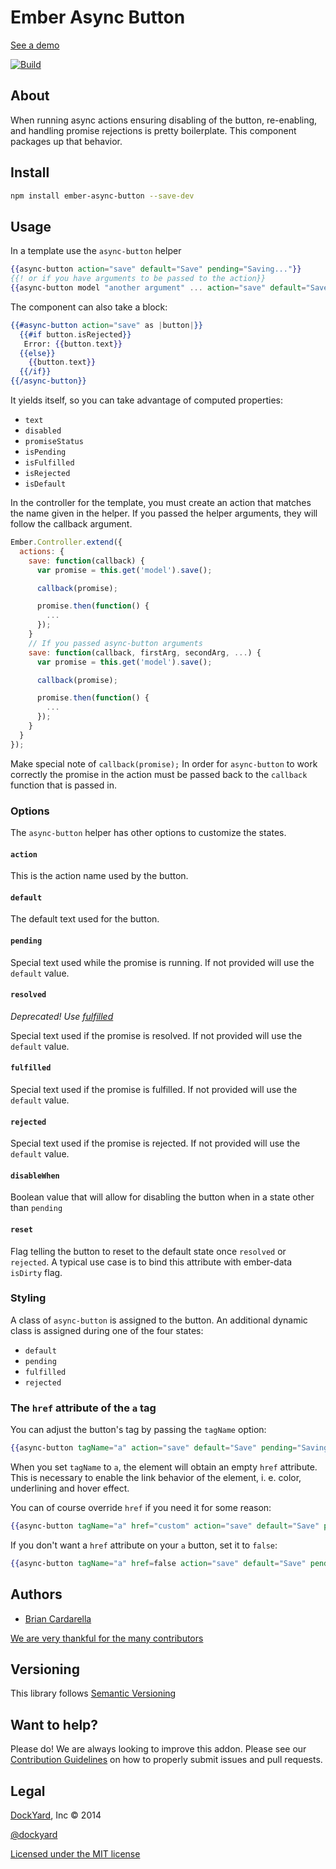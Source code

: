 # Ember Async Button

[See a demo](http://jsbin.com/qokogasilu/1)

[![Build](https://travis-ci.org/dockyard/ember-async-button.svg?branch=master)](https://travis-ci.org/dockyard/ember-async-button)

## About ##

When running async actions ensuring disabling of the button,
re-enabling, and handling promise rejections is pretty boilerplate. This
component packages up that behavior.

## Install ##

```bash
npm install ember-async-button --save-dev
```

## Usage ##

In a template use the `async-button` helper

```handlebars
{{async-button action="save" default="Save" pending="Saving..."}}
{{! or if you have arguments to be passed to the action}}
{{async-button model "another argument" ... action="save" default="Save" pending="Saving..."}}
```

The component can also take a block:

```handlebars
{{#async-button action="save" as |button|}}
  {{#if button.isRejected}}
   Error: {{button.text}}
  {{else}}
    {{button.text}}
  {{/if}}
{{/async-button}}
```

It yields itself, so you can take advantage of computed properties:
* `text`
* `disabled`
* `promiseStatus`
* `isPending`
* `isFulfilled`
* `isRejected`
* `isDefault`

In the controller for the template, you must create an action that matches the name
given in the helper. If you passed the helper arguments, they will
follow the callback argument.

```js
Ember.Controller.extend({
  actions: {
    save: function(callback) {
      var promise = this.get('model').save();

      callback(promise);

      promise.then(function() {
        ...
      });
    }
    // If you passed async-button arguments
    save: function(callback, firstArg, secondArg, ...) {
      var promise = this.get('model').save();

      callback(promise);

      promise.then(function() {
        ...
      });
    }
  }
});
```

Make special note of `callback(promise);` In order for
`async-button` to work correctly the promise in the action must be
passed back to the `callback` function that is passed in.

### Options ###

The `async-button` helper has other options to customize the states.

#### `action` ####

This is the action name used by the button.

#### `default` ####

The default text used for the button.

#### `pending` ####

Special text  used while the promise is running. If not provided will use the `default` value.

#### `resolved` ####

*Deprecated! Use [fulfilled](#fulfilled)*

Special text  used if the promise is resolved. If not provided will use the `default` value.

#### `fulfilled` ####

Special text  used if the promise is fulfilled. If not provided will use the `default` value.

#### `rejected` ####

Special text  used if the promise is rejected. If not provided will use the `default` value.

#### `disableWhen` ####

Boolean value that will allow for disabling the button when in a state other than `pending`

#### `reset` ####

Flag telling the button to reset to the default state once `resolved` or `rejected`. A typical use case is to bind this attribute with ember-data `isDirty` flag.

### Styling ###

A class of `async-button` is assigned to the button. An additional
dynamic class is assigned during one of the four states:

* `default`
* `pending`
* `fulfilled`
* `rejected`

### The `href` attribute of the `a` tag ###

You can adjust the button's tag by passing the `tagName` option:

```handlebars
{{async-button tagName="a" action="save" default="Save" pending="Saving..."}}
```

When you set `tagName` to `a`, the element will obtain an empty `href` attribute. This is necessary to enable the link behavior of the element, i. e. color, underlining and hover effect.

You can of course override `href` if you need it for some reason:

```handlebars
{{async-button tagName="a" href="custom" action="save" default="Save" pending="Saving..."}}
```

If you don't want a `href` attribute on your `a` button, set it to `false`:

```handlebars
{{async-button tagName="a" href=false action="save" default="Save" pending="Saving..."}}
```

## Authors ##

* [Brian Cardarella](http://twitter.com/bcardarella)

[We are very thankful for the many contributors](https://github.com/dockyard/ember-async-button/graphs/contributors)

## Versioning ##

This library follows [Semantic Versioning](http://semver.org)

## Want to help? ##

Please do! We are always looking to improve this addon. Please see our
[Contribution Guidelines](https://github.com/dockyard/ember-async-button/blob/master/CONTRIBUTING.md)
on how to properly submit issues and pull requests.

## Legal ##

[DockYard](http://dockyard.com/ember-consulting), Inc &copy; 2014

[@dockyard](http://twitter.com/dockyard)

[Licensed under the MIT license](http://www.opensource.org/licenses/mit-license.php)
